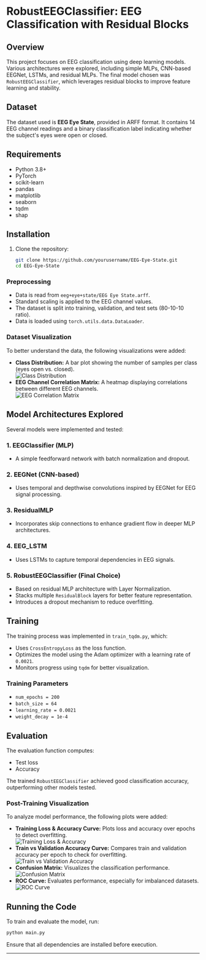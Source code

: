 # RobustEEGClassifier: EEG Classification with Residual Blocks

## Overview
This project focuses on EEG classification using deep learning models. Various architectures were explored, including simple MLPs, CNN-based EEGNet, LSTMs, and residual MLPs. The final model chosen was `RobustEEGClassifier`, which leverages residual blocks to improve feature learning and stability.

## Dataset
The dataset used is **EEG Eye State**, provided in ARFF format. It contains 14 EEG channel readings and a binary classification label indicating whether the subject's eyes were open or closed.

## Requirements

- Python 3.8+
- PyTorch
- scikit-learn
- pandas
- matplotlib
- seaborn
- tqdm
- shap

## Installation

1. Clone the repository:
    ```sh
    git clone https://github.com/yourusername/EEG-Eye-State.git
    cd EEG-Eye-State
    ```

### Preprocessing
- Data is read from `eeg+eye+state/EEG Eye State.arff`.
- Standard scaling is applied to the EEG channel values.
- The dataset is split into training, validation, and test sets (80-10-10 ratio).
- Data is loaded using `torch.utils.data.DataLoader`.

### Dataset Visualization
To better understand the data, the following visualizations were added:
- **Class Distribution:** A bar plot showing the number of samples per class (eyes open vs. closed).  
  ![Class Distribution](images/Class_Distribution.png)
- **EEG Channel Correlation Matrix:** A heatmap displaying correlations between different EEG channels.  
  ![EEG Correlation Matrix](images/EEG_channel_CRmatrix.png)

## Model Architectures Explored
Several models were implemented and tested:

### 1. **EEGClassifier (MLP)**
- A simple feedforward network with batch normalization and dropout.

### 2. **EEGNet (CNN-based)**
- Uses temporal and depthwise convolutions inspired by EEGNet for EEG signal processing.

### 3. **ResidualMLP**
- Incorporates skip connections to enhance gradient flow in deeper MLP architectures.

### 4. **EEG_LSTM**
- Uses LSTMs to capture temporal dependencies in EEG signals.

### 5. **RobustEEGClassifier (Final Choice)**
- Based on residual MLP architecture with Layer Normalization.
- Stacks multiple `ResidualBlock` layers for better feature representation.
- Introduces a dropout mechanism to reduce overfitting.

## Training
The training process was implemented in `train_tqdm.py`, which:
- Uses `CrossEntropyLoss` as the loss function.
- Optimizes the model using the Adam optimizer with a learning rate of `0.0021`.
- Monitors progress using `tqdm` for better visualization.

### Training Parameters
- `num_epochs = 200`
- `batch_size = 64`
- `learning_rate = 0.0021`
- `weight_decay = 1e-4`

## Evaluation
The evaluation function computes:
- Test loss
- Accuracy

The trained `RobustEEGClassifier` achieved good classification accuracy, outperforming other models tested.

### Post-Training Visualization
To analyze model performance, the following plots were added:
- **Training Loss & Accuracy Curve:** Plots loss and accuracy over epochs to detect overfitting.  
  ![Training Loss & Accuracy](images/training_loss_accuracy.png)
- **Train vs Validation Accuracy Curve:** Compares train and validation accuracy per epoch to check for overfitting.  
  ![Train vs Validation Accuracy](images/train_vs_validation_accuracy.png)
- **Confusion Matrix:** Visualizes the classification performance.  
  ![Confusion Matrix](images/confusion_matrix.png)
- **ROC Curve:** Evaluates performance, especially for imbalanced datasets.  
  ![ROC Curve](images/roc_curve.png)
<!-- - **Feature Importance (SHAP or Permutation Importance):** Highlights influential EEG channels.  
  ![Feature Importance](images/feature_importance.png) -->

## Running the Code
To train and evaluate the model, run:
```bash
python main.py
```
Ensure that all dependencies are installed before execution.

---



